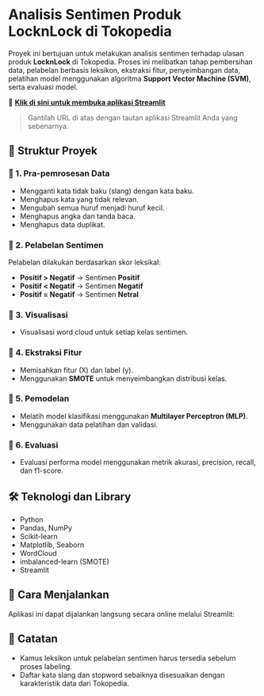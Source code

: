 # Analisis Sentimen Produk LocknLock di Tokopedia

Proyek ini bertujuan untuk melakukan analisis sentimen terhadap ulasan produk **LocknLock** di Tokopedia. Proses ini melibatkan tahap pembersihan data, pelabelan berbasis leksikon, ekstraksi fitur, penyeimbangan data, pelatihan model menggunakan algoritma **Support Vector Machine (SVM)**, serta evaluasi model.

🔗 **[Klik di sini untuk membuka aplikasi Streamlit](https://sentiment-analysis-on-tokopedia-mka.streamlit.app/)**

> Gantilah URL di atas dengan tautan aplikasi Streamlit Anda yang sebenarnya.

## 📁 Struktur Proyek

### 🔹 1. Pra-pemrosesan Data
- Mengganti kata tidak baku (slang) dengan kata baku.
- Menghapus kata yang tidak relevan.
- Mengubah semua huruf menjadi huruf kecil.
- Menghapus angka dan tanda baca.
- Menghapus data duplikat.

### 🔹 2. Pelabelan Sentimen
Pelabelan dilakukan berdasarkan skor leksikal:
- **Positif > Negatif** → Sentimen **Positif**
- **Positif < Negatif** → Sentimen **Negatif**
- **Positif = Negatif** → Sentimen **Netral**

### 🔹 3. Visualisasi
- Visualisasi word cloud untuk setiap kelas sentimen.

### 🔹 4. Ekstraksi Fitur
- Memisahkan fitur (X) dan label (y).
- Menggunakan **SMOTE** untuk menyeimbangkan distribusi kelas.

### 🔹 5. Pemodelan
- Melatih model klasifikasi menggunakan **Multilayer Perceptron (MLP)**.
- Menggunakan data pelatihan dan validasi.

### 🔹 6. Evaluasi
- Evaluasi performa model menggunakan metrik akurasi, precision, recall, dan f1-score.

## 🛠️ Teknologi dan Library
- Python
- Pandas, NumPy
- Scikit-learn
- Matplotlib, Seaborn
- WordCloud
- imbalanced-learn (SMOTE)
- Streamlit

## 🚀 Cara Menjalankan

Aplikasi ini dapat dijalankan langsung secara online melalui Streamlit:



## 📌 Catatan
- Kamus leksikon untuk pelabelan sentimen harus tersedia sebelum proses labeling.
- Daftar kata slang dan stopword sebaiknya disesuaikan dengan karakteristik data dari Tokopedia.
